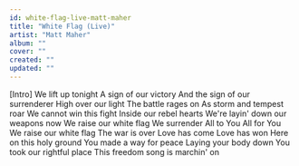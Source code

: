 ```yaml
---
id: white-flag-live-matt-maher
title: "White Flag (Live)"
artist: "Matt Maher"
album: ""
cover: ""
created: ""
updated: ""
---
```


[Intro]
We lift up tonight
A sign of our victory
And the sign of our surrenderer
High over our light
The battle rages on
As storm and tempest roar
We cannot win this fight
Inside our rebel hearts
We're layin' down our weapons now
We raise our white flag
We surrender
All to You
All for You
We raise our white flag
The war is over
Love has come
Love has won
Here on this holy ground
You made a way for peace
Laying your body down
You took our rightful place
This freedom song is marchin' on